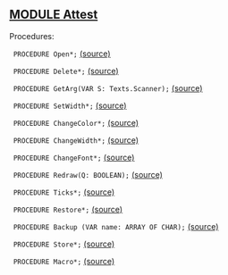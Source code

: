 
## [MODULE Attest](https://github.com/io-core/Attest/blob/main/Attest.Mod)

Procedures:


<code>  PROCEDURE Open*;</code> [(source)](https://github.com/io-core/Attest/blob/main/Attest.Mod#L24)


<code>  PROCEDURE Delete*;</code> [(source)](https://github.com/io-core/Attest/blob/main/Attest.Mod#L45)


<code>  PROCEDURE GetArg(VAR S: Texts.Scanner);</code> [(source)](https://github.com/io-core/Attest/blob/main/Attest.Mod#L54)


<code>  PROCEDURE SetWidth*;</code> [(source)](https://github.com/io-core/Attest/blob/main/Attest.Mod#L63)


<code>  PROCEDURE ChangeColor*;</code> [(source)](https://github.com/io-core/Attest/blob/main/Attest.Mod#L69)


<code>  PROCEDURE ChangeWidth*;</code> [(source)](https://github.com/io-core/Attest/blob/main/Attest.Mod#L77)


<code>  PROCEDURE ChangeFont*;</code> [(source)](https://github.com/io-core/Attest/blob/main/Attest.Mod#L85)


<code>  PROCEDURE Redraw(Q: BOOLEAN);</code> [(source)](https://github.com/io-core/Attest/blob/main/Attest.Mod#L94)


<code>  PROCEDURE Ticks*;</code> [(source)](https://github.com/io-core/Attest/blob/main/Attest.Mod#L105)


<code>  PROCEDURE Restore*;</code> [(source)](https://github.com/io-core/Attest/blob/main/Attest.Mod#L109)


<code>  PROCEDURE Backup (VAR name: ARRAY OF CHAR);</code> [(source)](https://github.com/io-core/Attest/blob/main/Attest.Mod#L113)


<code>  PROCEDURE Store*;</code> [(source)](https://github.com/io-core/Attest/blob/main/Attest.Mod#L124)


<code>  PROCEDURE Macro*;</code> [(source)](https://github.com/io-core/Attest/blob/main/Attest.Mod#L151)

